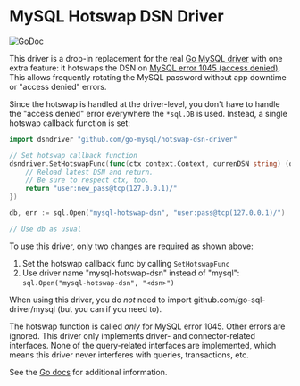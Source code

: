 # MySQL Hotswap DSN Driver

[![GoDoc](https://godoc.org/github.com/go-mysql/hotswap-dsn-driver?status.svg)](https://godoc.org/github.com/go-mysql/hotswap-dsn-driver)
  
This driver is a drop-in replacement for the real [Go MySQL driver](github.com/go-sql-driver/mysql) with one extra feature: it hotswaps the DSN on [MySQL error 1045 (access denied)](https://dev.mysql.com/doc/refman/8.0/en/server-error-reference.html#error_er_access_denied_error). This allows frequently rotating the MySQL password without app downtime or "access denied" errors.

Since the hotswap is handled at the driver-level, you don't have to handle the "access denied" error everywhere the `*sql.DB` is used. Instead, a single hotswap callback function is set:

```go
import dsndriver "github.com/go-mysql/hotswap-dsn-driver"

// Set hotswap callback function
dsndriver.SetHotswapFunc(func(ctx context.Context, currenDSN string) (oldDSN string) {
    // Reload latest DSN and return.
    // Be sure to respect ctx, too.
    return "user:new_pass@tcp(127.0.0.1)/"
})

db, err := sql.Open("mysql-hotswap-dsn", "user:pass@tcp(127.0.0.1)/")

// Use db as usual
```

To use this driver, only two changes are required as shown above:

1. Set the hotswap callback func by calling `SetHotswapFunc`
2. Use driver name "mysql-hotswap-dsn" instead of "mysql": `sql.Open("mysql-hotswap-dsn", "<dsn>")`

When using this driver, you do _not_ need to import github.com/go-sql-driver/mysql (but you can if you need to).

The hotswap function is called _only_ for MySQL error 1045. Other errors are ignored. This driver only implements driver- and connector-related interfaces. None of the query-related interfaces are implemented, which means this driver never interferes with queries, transactions, etc.

See the [Go docs](https://godoc.org/github.com/go-mysql/hotswap-dsn-driver) for additional information.
